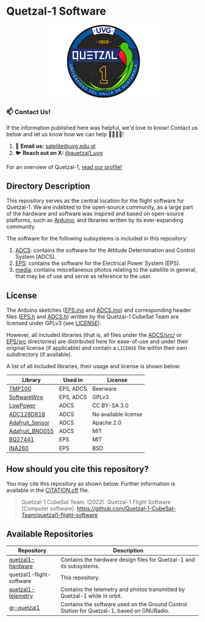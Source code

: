 # Quetzal-1 Software

<p align="center">
<img width="300" src="./media/quetzal_1_badge.png">
</p>

### 📫 Contact Us!

If the information published here was helpful, we'd love to know! Contact us below and let us know how we can help 🙋‍♀️🙋‍♂️!

1. 💌 **Email us:** [satelite@uvg.edu.gt](mailto:satelite@uvg.edu.gt)
2. 🐦 **Reach out on X:** [@quetzal1_uvg](https://x.com/quetzal1_uvg)

For an overview of Quetzal-1, [read our profile!](https://github.com/Quetzal-1-CubeSat-Team)

## Directory Description

This repository serves as the central location for the flight software for Quetzal-1. We are indebted to the open-source community, as a large part of the hardware and software was inspired and based on open-source platforms, such as [Arduino](https://www.arduino.cc/), and libraries written by its ever-expanding community.

The software for the following subsystems is included in this repository:

1. [ADCS](./ADCS/): contains the software for the Attitude Determination and Control System (ADCS).
2. [EPS](./EPS/): contains the software for the Electrical Power System (EPS).
3. [media](./media/): contains miscellaneous photos relating to the satellite in general, that may be of use and serve as reference to the user.

## License

The Arduino sketches ([EPS.ino](./EPS/src/EPS/EPS.ino) and [ADCS.ino](./ADCS/src/ADCS/ADCS.ino)) and corresponding header files ([EPS.h](./EPS/src/EPS/EPS.h) and [ADCS.h](./ADCS/src/ADCS/ADCS.h)) written by the Quetzal-1 CubeSat Team are licensed under GPLv3 (see [LICENSE](./LICENSE)).

However, all included libraries (that is, all files under the [ADCS/src/](./ADCS/src/ADCS/src/) or [EPS/src](./EPS/src/EPS/src/) directories) are distributed here for ease-of-use and under their original license (if applicable) and contain a `LICENSE` file within their own subdirectory (if available). 

A list of all included libraries, their usage and license is shown below:

| Library         | Used in   | License              |
|-----------------|-----------|----------------------|
| [TMP100](https://github.com/sparkfun/SparkFun_TMP102_Arduino_Library)     | EPS, ADCS | Beerware             |
| [SoftwareWire](https://github.com/Testato/SoftwareWire)                   | EPS, ADCS | GPLv3                |
| [LowPower](https://github.com/rocketscream/Low-Power)                     | ADCS      | CC BY-SA 3.0         |
| [ADC128D818](https://github.com/bryanduxbury/adc128d818_driver)           | ADCS      | No available license |
| [Adafruit_Sensor](https://github.com/adafruit/Adafruit_Sensor)            | ADCS      | Apache 2.0           |
| [Adafruit_BNO055](https://github.com/adafruit/Adafruit_BNO055)            | ADCS      | MIT                  |
| [BQ27441](https://github.com/sparkfun/SparkFun_BQ27441_Arduino_Library)   | EPS       | MIT                  |
| [INA260](https://github.com/adafruit/Adafruit_INA260)                     | EPS       | BSD                  |

## How should you cite this repository?

You may cite this repository as shown below. Further information is available in the [CITATION.cff](./CITATION.cff) file.

> Quetzal-1 CubeSat Team. (2022). Quetzal-1 Flight Software [Computer software]. https://github.com/Quetzal-1-CubeSat-Team/quetzal1-flight-software

## Available Repositories

| Repository               | Description                                                                                                             |
|--------------------------|-------------------------------------------------------------------------------------------------------------------------|
| [quetzal1-hardware](https://github.com/Quetzal-1-CubeSat-Team/quetzal1-hardware)        | Contains the hardware design files for Quetzal-1 and its subsystems.                                                    |
| quetzal1-flight-software | This repository.                                                                 |
| [quetzal1-telemetry](https://github.com/Quetzal-1-CubeSat-Team/quetzal1-telemetry)              | Contains the telemetry and photos transmitted by Quetzal-1 while in orbit. |
| [gr-quetzal1](https://github.com/danalvarez/gr-quetzal1)              | Contains the software used on the Ground Control Station for Quetzal-1, based on GNURadio. |
